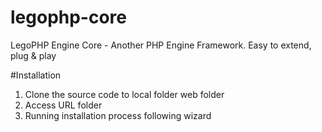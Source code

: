 # legophp-core
LegoPHP Engine Core - Another PHP Engine Framework. 
Easy to extend, plug & play

#Installation
1. Clone the source code to local folder web folder
2. Access URL folder
3. Running installation process following wizard
